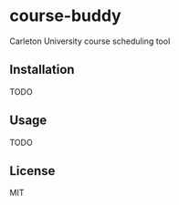 # course-buddy

Carleton University course scheduling tool

## Installation

TODO

## Usage

TODO

## 

## License

MIT
